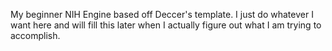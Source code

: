 My beginner NIH Engine based off Deccer's template. I just do whatever I want here and will fill this later when I actually figure out what I am trying to accomplish.
